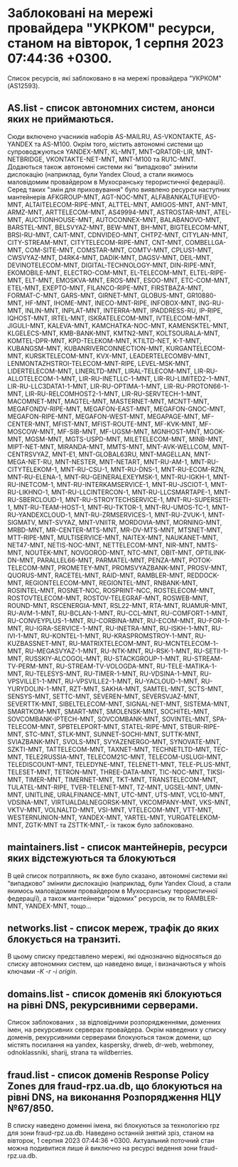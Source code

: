 # Заблоковані на мережі провайдера "УКРКОМ" ресурси, станом на вівторок, 1 серпня 2023 07:44:36 +0300.
Список ресурсів, які заблоковано в на мережі провайдера "УКРКОМ" (AS12593).

## <b>AS.list</b> - список автономних систем, анонси яких не приймаються.

Сюди включено учасників наборів AS-MAILRU, AS-VKONTAKTE, AS-YANDEX та
AS-M100. Окрім того, містить автономні системи що супроводжуються
YANDEX-MNT, KL-MNT, MNT-QRATOR-LIR, MNT-NETBRIDGE, VKONTAKTE-NET-MNT,
MNT-M100 та RU1C-MNT. Додаються також автономні системи які “випадково”
змінили дислокацію (наприклад, були Yandex Cloud, а стали якимось
маловідомим провайдером в Мухосранську терористичної федерації). Серед
таких "змін для приховування" було виявлено ресурси наступних мантейнерів
AFKGROUP-MNT, AGT-NOC-MNT, ALFABANKALTUFIEVO-MNT, ALTAITELECOM-RIPE-MNT, ALTTEL-MNT, AMIGOS-MNT, ANT-MNT, ARMZ-MNT, ARTTELECOM-MNT, AS49994-MNT, ASTROSTAR-MNT, ATEL-MNT, AUCTIONHOUSE-MNT, AUTOCONNEX-MNT, BALABANOVO-MNT, BARSTEL-MNT, BELSVYAZ-MNT, BEW-MNT, BH-MNT, BIGTELECOM-MNT, BRSI-RU-MNT, CAIT-MNT, CDNVIDEO-MNT, CHTPZ-MNT, CITYLAN-MNT, CITY-STREAM-MNT, CITYTELECOM-RIPE-MNT, CNT-MNT, COMBELLGA-MNT, COM-SITE-MNT, COMSTAR-MNT, COMTV-MNT, CPLUS1-MNT, CWSVYAZ-MNT, D4RK4-MNT, DADIK-MNT, DAGSV-MNT, DEIL-MNT, DEVINOTELECOM-MNT, DIGITAL-TECHNOLOGY-MNT, DIN-RIPE-MNT, EKOMOBILE-MNT, ELECTRO-COM-MNT, EL-TELECOM-MNT, ELTEL-RIPE-MNT, ELT-MNT, EMOSKVA-MNT, EROS-MNT, ESOO-MNT, ETC-COM-MNT, ETEL-MNT, EXEPTO-MNT, FILANCO-RIPE-MNT, FIRSTBAZA-MNT, FORMAT-C-MNT, GARS-MNT, GIRNET-MNT, GLOBUS-MNT, GR10880-MNT, HF-MNT, IHOME-MNT, INECO-MNT-RIPE, INFOBOX-MNT, ING-RU-MNT, INLIN-MNT, INPLAT-MNT, INTERRA-MNT, IPADDRESS-RU, IP-RIPE, IQHOST-MNT, IRTEL-MNT, ISKRATELECOM-MNT, IVTELECOM-MNT, JIGULI-MNT, KALEVA-MNT, KAMCHATKA-NOC-MNT, KAMENSKTEL-MNT, KLGELECS-MNT, KMB-BANK-MNT, KMTN2-MNT, KOLTSOURALA-MNT, KOMTEL-DPR-MNT, KPD-TELEKOM-MNT, KTILTD-NET, K-T-MNT, KUBANGSM-MNT, KUBANRIVERCONNECTION-MNT, KURGANTELECOM-MNT, KURSKTELECOM-MNT, KVX-MNT, LEADERTELECOMBV-MNT, LENMONTAZHSTROI-TELECOM-MNT-RIPE, LEVEL-MSK-MNT, LIDERTELECOM-MNT, LINERLTD-MNT, LIRAL-TELECOM-MNT, LIR-RU-ALLOTELECOM-1-MNT, LIR-RU-INETLLC-1-MNT, LIR-RU-LIMITED2-1-MNT, LIR-RU-LLC3DATA1-1-MNT, LIR-RU-OPTIMA-1-MNT, LIR-RU-PROTON66-1-MNT, LIR-RU-RELCOMHOST2-1-MNT, LIR-RU-SERVTECH-1-MNT, MACOMNET-MNT, MAGTEL-MNT, MASTERNET-MNT, MCNTT-MNT, MEGAFONDV-RIPE-MNT, MEGAFON-EAST-MNT, MEGAFON-GNOC-MNT, MEGAFON-RIPE-MNT, MEGAFON-WEST-MNT, MEGAPAGE-MNT, MF-CENTER-MNT, MFIST-MNT, MFIST-ROUTE-MNT, MF-KVK-MNT, MF-MOSCOW-MNT, MF-SIB-MNT, MF-UGSM-MNT, MGNHOST-MNT, MGOK-MNT, MGSM-MNT, MGTS-USPD-MNT, MILETELECOM-MNT, MINB-MNT, MIPT-NET-MNT, MIRANDA-MNT, MMTS-MNT, MNT-AVK-WELLCOM, MNT-CENTRSVYAZ, MNT-E1, MNT-GLOBAL63RU, MNT-MAGELLAN, MNT-MEGA-NET-RU, MNT-NESTER, MNT-NETART, MNT-RU-AM-1, MNT-RU-CITYTELEKOM-1, MNT-RU-CSU-1, MNT-RU-DNS-1, MNT-RU-ECOM-RZN, MNT-RU-ELENA-1, MNT-RU-GEINERALEXEYMSK-1, MNT-RU-IGKH-1, MNT-RU-INETCOM-1, MNT-RU-INTERKAMSERVICE-1, MNT-RU-JSCIOT-1, MNT-RU-LIKHNO-1, MNT-RU-LLCINTERCON-1, MNT-RU-LLCSMARTAPE-1, MNT-RU-SBERCLOUD-1, MNT-RU-STROYTECHSERVICE-1, MNT-RU-SUPERSETI-1, MNT-RU-TEAM-HOST-1, MNT-RU-TKTOR-1, MNT-RU-UMOS-TC-1, MNT-RU-YANDEXCLOUD-1, MNT-RU-ZRMSERVICES-1, MNT-RU-ZVUK-1, MNT-SIGMATV, MNT-SVYAZ, MNT-VNIITR, MORDOVIA-MNT, MORNING-MNT, MRBD-MNT, MR-CENTER-MTS-MNT, MR-DV-MTS-MNT, MTSNET-MNT, MTT-RIPE-MNT, MULTISERVICE-MNT, NAITEX-MNT, NAUKANET-MNT, NET47-MNT, NETIS-NOC-MNT, NETTELECOM-MNT, NIR-MNT, NMTS-MNT, NOUTEK-MNT, NOVGOROD-MNT, NTC-MNT, OBIT-MNT, OPTILINK-DN-MNT, PARALLEL66-MNT, PARMATEL-MNT, PENZA-MNT, POTOK-TELECOM-MNT, PROMETEY-MNT, PROMSVYAZBANK-MNT, PROSV-MNT, QUORUS-MNT, RACETEL-MNT, RAID-MNT, RAMBLER-MNT, REDDOCK-MNT, REGIONTELECOM-MNT, REGIONTEL-MNT, RNBANK-MNT, ROSINTEL-MNT, ROSNET-NOC, ROSPRINT-NCC, ROSTELECOM-MNT, ROSTOVTELECOM-MNT, ROSTOV-TELEGRAF-MNT, ROSWEB-MNT, ROUND-MNT, RSCENERGIA-MNT, RSL22-MNT, RTA-MNT, RUAMUR-MNT, RU-AVM-1-MNT, RU-BCLAN-1-MNT, RU-CCL-MNT, RU-COMFORT-1-MNT, RU-CONVEYPLUS-1-MNT, RU-CORBINA-MNT, RU-ECOM-MNT, RU-FOR-1-MNT, RU-IGRA-SERVICE-1-MNT, RU-INETRA-MNT, RU-ISKH-1-MNT, RU-IVI-1-MNT, RU-KONTEL-1-MNT, RU-KRASPROMSTROY-1-MNT, RU-KUZBASSNET-MNT, RU-MATRIXTELECOM-MNT, RU-MCNTELECOM-1-MNT, RU-MEGASVYAZ-1-MNT, RU-NTK-MNT, RU-RSK-1-MNT, RU-SETII-1-MNT, RUSSKIY-ALCOGOL-MNT, RU-STACKGROUP-1-MNT, RU-STREAM-TV-PERM-MNT, RU-STREAM-TV-VOLOGDA-MNT, RU-TELE-MATIKA-1-MNT, RU-TELESYS-MNT, RU-TIMER-1-MNT, RU-VDSINA-1-MNT, RU-VPSVILLE1-1-MNT, RU-VPSVILLE2-1-MNT, RU-YACLOUD-1-MNT, RU-YURYDOLIN-1-MNT, RZT-MNT, SAKHA-MNT, SAMTEL-MNT, SCTS-MNT, SENSYS-MNT, SETTC-MNT, SEVEREN-MNT, SEVERSVJAZ-MNT, SEVERTTK-MNT, SIBELTELECOM-MNT, SIGNAL-NET-MNT, SISTEMA-MNT, SMARTKOM-MNT, SMART-MNT, SMOLENSK-MNT, SOCHITEL-MNT, SOVCOMBANK-IPTECH-MNT, SOVCOMBANK-MNT, SOVINTEL-MNT, SPA-TELECOM-MNT, SPBTELEPORT-MNT, STATEL-RIPE-MNT, STBUR-RIPE-MNT, STC-MNT, STLK-MNT, SUNNET-SOCHI-MNT, SUTTK-MNT, SVIAZBANK-MNT, SVOLS-MNT, SVYAZENERGO-MNT, SYNOVATE-MNT, SZKTI-MNT, TATTELECOM-MNT, TAXNET-MNT, TECHNETLTD-MNT, TEC-MNT, TELE2RUSSIA-MNT, TELECOM21C-MNT, TELECOM-USLUGI-MNT, TELEDISCOUNT-MNT, TELEDYNE-MNT, TELENET1-MNT, TELE-PLUS-MNT, TELESET-MNT, TETRON-MNT, THREE-DATA-MNT, TIC-NOC-MNT, TIKSI-MNT, TIMER-MNT, TIMERNET-MNT, TKT-MNT, TRANSTELECOM-MNT, TULATEL-MNT-RIPE, TVER-TELENET-MNT, TZ-MNT, UGSEL-MNT, UMN-MNT, UNITLINE, URALFINANCE-MNT, UTC-MNT, UTS-MNT, VCL10-MNT, VDSINA-MNT, VIRTUALDALNEGORSK-MNT, VKCOMPANY-MNT, VKS-MNT, VKTV-MNT, VOLNALTD-MNT, VSI-MNT, VTELECOM-MNT, VTT-MNT, WESTERNUNION-MNT, YANDEX-MNT, YARTEL-MNT, YURGATELEKOM-MNT, ZGTK-MNT та ZSTTK-MNT,- їх також було заблоковано.

## <b>maintainers.list</b> - список мантейнерів, ресурси яких відстежуються та блокуються

В цей список потрапляють, як вже було сказано, автономні системи які
“випадково” змінили дислокацію (наприклад, були Yandex Cloud, а стали
якимось маловідомим провайдером в Мухосранську терористичної федерації),
а також мантейнери "відомих" ресурсів, як то RAMBLER-MNT, YANDEX-MNT,
тощо…

## <b>networks.list</b> - cписок мереж, трафік до яких блокується на транзиті.

В цьому списку представлено мережі, які однозначно відносяться до списку
автономних систем, що наведено вище, і визначаються у whois ключами _-K
-r -i origin_.

## <b>domains.list</b> - список доменів які блокуються на рівні DNS, рекурсивними серверами. 

Список заблокованих , за відповідними розпорядженнями, доменних імен, на
рекурсивних серверах провайдера. Окрім наведених у списку доменів, 
рекурсивними серверами блокуються також домени, що містять посилання на
yandex, kaspersky, drweb, dr-web, webmoney, odnoklassniki, sharij, strana
та wildberries.

## <b>fraud.list</b> - список доменів Response Policy Zones для fraud-rpz.ua.db, що блокуються на рівні DNS, на виконання Розпорядження НЦУ №67/850.

В списку наведено доменні імена, які блокуються за технологією rpz для
зони fraud-rpz.ua.db.
Наведено останній знятий зріз, станом на вівторок, 1 серпня 2023 07:44:36 +0300.
Актуальний поточний стан можна подивитися лише й виключно на ресурсі
ведення зони fraud-rpz.ua.db.
